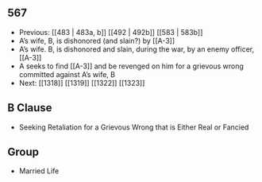 ## 567
- Previous: [[483 | 483a, b]] [[492 | 492b]] [[583 | 583b]] 
- A’s wife, B, is dishonored (and slain?) by [[A-3]]
- A’s wife. B, is dishonored and slain, during the war, by an enemy officer, [[A-3]]
- A seeks to find [[A-3]] and be revenged on him for a grievous wrong committed against A’s wife, B
- Next: [[1318]] [[1319]] [[1322]] [[1323]] 

## B Clause
- Seeking Retaliation for a Grievous Wrong that is Either Real or Fancied

## Group
- Married Life

